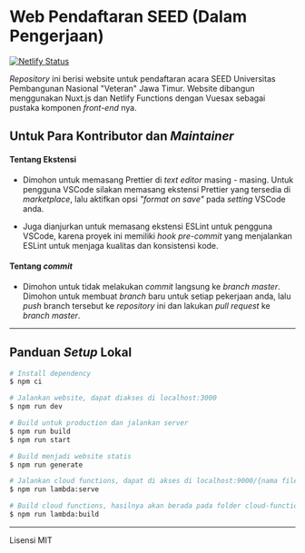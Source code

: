 # Web Pendaftaran SEED (Dalam Pengerjaan)
[![Netlify Status](https://api.netlify.com/api/v1/badges/6d76655f-e511-4618-8563-830617abccb6/deploy-status)](https://app.netlify.com/sites/pendaftaran-seed/deploys)

_Repository_ ini berisi website untuk pendaftaran acara SEED Universitas Pembangunan Nasional "Veteran" Jawa Timur. Website dibangun menggunakan Nuxt.js dan Netlify Functions dengan Vuesax sebagai pustaka komponen _front-end_ nya.

## Untuk Para Kontributor dan _Maintainer_

#### Tentang Ekstensi

- Dimohon untuk memasang Prettier di _text editor_ masing - masing. Untuk pengguna VSCode silakan memasang ekstensi Prettier yang tersedia di _marketplace_, lalu aktifkan opsi _"format on save"_ pada _setting_ VSCode anda.

- Juga dianjurkan untuk memasang ekstensi ESLint untuk pengguna VSCode, karena proyek ini memiliki _hook pre-commit_ yang menjalankan ESLint untuk menjaga kualitas dan konsistensi kode.

#### Tentang _commit_

- Dimohon untuk tidak melakukan _commit_ langsung ke _branch master_. Dimohon untuk membuat _branch_ baru untuk setiap pekerjaan anda, lalu _push_ branch tersebut ke _repository_ ini dan lakukan _pull request_ ke _branch master_.

---

## Panduan _Setup_ Lokal

```bash
# Install dependency
$ npm ci

# Jalankan website, dapat diakses di localhost:3000
$ npm run dev

# Build untuk production dan jalankan server
$ npm run build
$ npm run start

# Build menjadi website statis
$ npm run generate

# Jalankan cloud functions, dapat di akses di localhost:9000/{nama file fungsi}
$ npm run lambda:serve

# Build cloud functions, hasilnya akan berada pada folder cloud-functions
$ npm run lambda:build
```

****
Lisensi MIT
